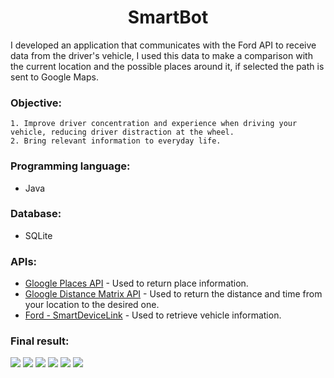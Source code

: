 <div align="center">

# SmartBot

</div>

I developed an application that communicates with the Ford API to receive data from the driver's vehicle, I used this data to make a comparison with the current location and the possible places around it, if selected the path is sent to Google Maps.

### Objective:
```
1. Improve driver concentration and experience when driving your vehicle, reducing driver distraction at the wheel.
2. Bring relevant information to everyday life.
```

### Programming language:
 - Java

### Database:
 - SQLite
 
### APIs:
 - [Gloogle Places API](https://developers.google.com/places/web-service/overview) - Used to return place information.
 - [Gloogle Distance Matrix API](https://developers.google.com/maps/documentation/distance-matrix/start) - Used to return the distance and time from your location to the desired one.
 - [Ford - SmartDeviceLink](https://smartdevicelink.com/members/ford/) - Used to retrieve vehicle information.
 
 ### Final result:
 ![](https://i.imgur.com/QESsrOXl.png)
 ![](https://i.imgur.com/Bq9oau2l.png)
 ![](https://i.imgur.com/EfuVKoul.png)
 ![](https://i.imgur.com/loWKHERl.png)
 ![](https://i.imgur.com/TWE1JVGl.png)
 ![](https://i.imgur.com/jj0Kp0Rl.png)
